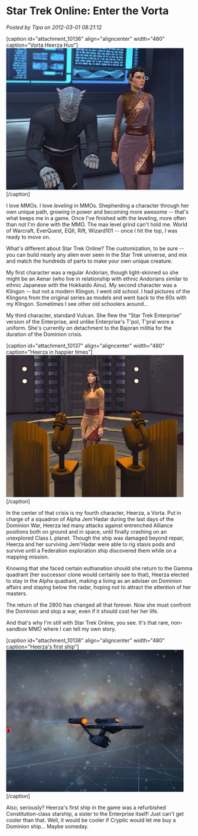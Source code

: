 # Star Trek Online: Enter the Vorta

*Posted by Tipa on 2012-03-01 08:21:12*

[caption id="attachment\_10136" align="aligncenter" width="480" caption="Vorta Heerza Huo"][![](../uploads/2012/03/GameClient-2012-03-01-07-02-00-08-480x383.jpg "Vorta Heerza Huo")](../uploads/2012/03/GameClient-2012-03-01-07-02-00-08.jpg)[/caption]

I love MMOs. I love *leveling* in MMOs. Shepherding a character through her own unique path, growing in power and becoming more awesome -- that's what keeps me in a game. Once I've finished with the leveling, more often than not I'm done with the MMO. The max level grind can't hold me. World of Warcraft, EverQuest, EQII, Rift, Wizard101 -- once I hit the top, I was ready to move on.

What's different about Star Trek Online? The customization, to be sure -- you can build nearly any alien ever seen in the Star Trek universe, and mix and match the hundreds of parts to make your own unique creature.

My first character was a regular Andorian, though light-skinned so she might be an Aenar (who live in relationship with ethnic Andorians similar to ethnic Japanese with the Hokkaido Ainu). My second character was a Klingon -- but not a modern Klingon. I went old school. I had pictures of the Klingons from the original series as models and went back to the 60s with my Klingon. Sometimes I see other old schoolers around...

My third character, standard Vulcan. She flew the "Star Trek Enterprise" version of the Enterprise, and unlike Enterprise's T'pol, T'pral wore a uniform. She's currently on detachment to the Bajoran militia for the duration of the Dominion crisis.

[caption id="attachment\_10137" align="aligncenter" width="480" caption="Heerza in happier times"][![](../uploads/2012/03/GameClient-2012-02-27-19-55-17-39-480x384.jpg "Heerza in happier times")](../uploads/2012/03/GameClient-2012-02-27-19-55-17-39.jpg)[/caption]

In the center of that crisis is my fourth character, Heerza, a Vorta. Put in charge of a squadron of Alpha Jem'Hadar during the last days of the Dominion War, Heerza led many attacks against entrenched Alliance positions both on ground and in space, until finally crashing on an unexplored Class L planet. Though the ship was damaged beyond repair, Heerza and her surviving Jem'Hadar were able to rig stasis pods and survive until a Federation exploration ship discovered them while on a mapping mission.

Knowing that she faced certain euthanation should she return to the Gamma quadrant (her successor clone would certainly see to that), Heerza elected to stay in the Alpha quadrant, making a living as an adviser on Dominion affairs and staying below the radar, hoping not to attract the attention of her masters.

The return of the 2800 has changed all that forever. Now she must confront the Dominion and stop a war, even if it should cost her her life.

And that's why I'm still with Star Trek Online, you see. It's that rare, non-sandbox MMO where I can tell my own story.

[caption id="attachment\_10138" align="aligncenter" width="480" caption="Heerza's first ship"][![](../uploads/2012/03/GameClient-2012-02-28-19-51-11-74-480x384.jpg "Heerza's first ship")](../uploads/2012/03/GameClient-2012-02-28-19-51-11-74.jpg)[/caption]

Also, seriously? Heerza's first ship in the game was a refurbished Constitution-class starship, a sister to the Enterprise itself! Just can't get cooler than that. Well, it would be cooler if Cryptic would let me buy a Dominion ship... Maybe someday.
